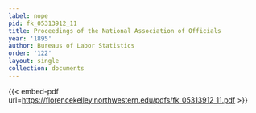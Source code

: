 ```yaml
---
label: nope
pid: fk_05313912_11
title: Proceedings of the National Association of Officials
year: '1895'
author: Bureaus of Labor Statistics
order: '122'
layout: single
collection: documents
---
```



{{< embed-pdf url=https://florencekelley.northwestern.edu/pdfs/fk_05313912_11.pdf >}}